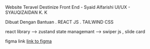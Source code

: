 Website Teravel Destinize
Front End - Syaid Alfarishi
UI/UX - SYAUQIZAIDAN K. K

Dibuat Dengan Bantuan
. REACT JS
. TAILWIND CSS

react library
--> zustand state managemant
--> swiper js , slide card


figma link <a href="https://codedesign.dev/challenge/destinize">link to figma </a>
